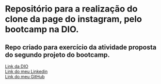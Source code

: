 # Repositório para a realização do clone da page do instagram, pelo bootcamp na DIO.

## Repo criado para exercício da atividade proposta do segundo projeto do bootcamp.

[Link da DIO](https://www.dio.me/) <br>
[Link do meu Linkedin](https://www.linkedin.com/in/leonidas-ferreira/) <br>
[Link do meu GitHub](https://github.com/drawanz) <br>
